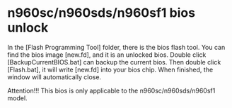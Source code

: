 # n960sc/n960sds/n960sf1 bios unlock

In the [Flash Programming Tool] folder, there is the bios flash tool.
You can find the bios image [new.fd], and it is an unlocked bios. 
Double click [BackupCurrentBIOS.bat] can backup the current bios. 
Then double click [Flash.bat], it will write [new.fd] into your bios chip. 
When finished, the window will automatically close.

Attention!!! This bios is only applicable to the n960sc/n960sds/n960sf1 model.